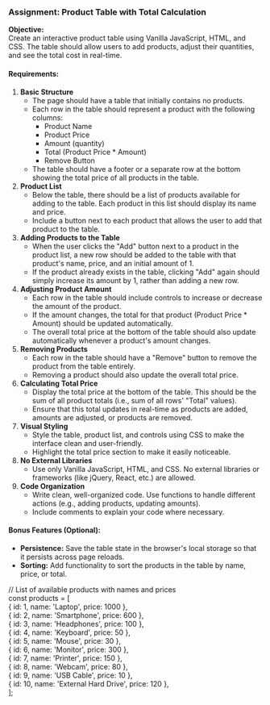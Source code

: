 ### **Assignment: Product Table with Total Calculation**

**Objective:**  
Create an interactive product table using Vanilla JavaScript, HTML, and CSS. The table should allow users to add products, adjust their quantities, and see the total cost in real-time.

#### **Requirements:**

1. **Basic Structure**  
   * The page should have a table that initially contains no products.  
   * Each row in the table should represent a product with the following columns:  
     * Product Name  
     * Product Price  
     * Amount (quantity)  
     * Total (Product Price \* Amount)  
     * Remove Button  
   * The table should have a footer or a separate row at the bottom showing the total price of all products in the table.  
2. **Product List**  
   * Below the table, there should be a list of products available for adding to the table. Each product in this list should display its name and price.  
   * Include a button next to each product that allows the user to add that product to the table.  
3. **Adding Products to the Table**  
   * When the user clicks the "Add" button next to a product in the product list, a new row should be added to the table with that product's name, price, and an initial amount of 1\.  
   * If the product already exists in the table, clicking "Add" again should simply increase its amount by 1, rather than adding a new row.  
4. **Adjusting Product Amount**  
   * Each row in the table should include controls to increase or decrease the amount of the product.  
   * If the amount changes, the total for that product (Product Price \* Amount) should be updated automatically.  
   * The overall total price at the bottom of the table should also update automatically whenever a product's amount changes.  
5. **Removing Products**  
   * Each row in the table should have a "Remove" button to remove the product from the table entirely.  
   * Removing a product should also update the overall total price.  
6. **Calculating Total Price**  
   * Display the total price at the bottom of the table. This should be the sum of all product totals (i.e., sum of all rows' "Total" values).  
   * Ensure that this total updates in real-time as products are added, amounts are adjusted, or products are removed.  
7. **Visual Styling**  
   * Style the table, product list, and controls using CSS to make the interface clean and user-friendly.  
   * Highlight the total price section to make it easily noticeable.  
8. **No External Libraries**  
   * Use only Vanilla JavaScript, HTML, and CSS. No external libraries or frameworks (like jQuery, React, etc.) are allowed.  
9. **Code Organization**  
   * Write clean, well-organized code. Use functions to handle different actions (e.g., adding products, updating amounts).  
   * Include comments to explain your code where necessary.

#### **Bonus Features (Optional):**

* **Persistence:** Save the table state in the browser's local storage so that it persists across page reloads.  
* **Sorting:** Add functionality to sort the products in the table by name, price, or total.

// List of available products with names and prices  
const products \= \[  
  { id: 1, name: 'Laptop', price: 1000 },  
  { id: 2, name: 'Smartphone', price: 600 },  
  { id: 3, name: 'Headphones', price: 100 },  
  { id: 4, name: 'Keyboard', price: 50 },  
  { id: 5, name: 'Mouse', price: 30 },  
  { id: 6, name: 'Monitor', price: 300 },  
  { id: 7, name: 'Printer', price: 150 },  
  { id: 8, name: 'Webcam', price: 80 },  
  { id: 9, name: 'USB Cable', price: 10 },  
  { id: 10, name: 'External Hard Drive', price: 120 },  
\];

